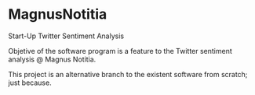 # MagnusNotitia
Start-Up Twitter Sentiment Analysis

Objetive of the software program is a feature to the Twitter sentiment analysis @ Magnus Notitia.

This project is an alternative branch to the existent software from scratch; just because.
